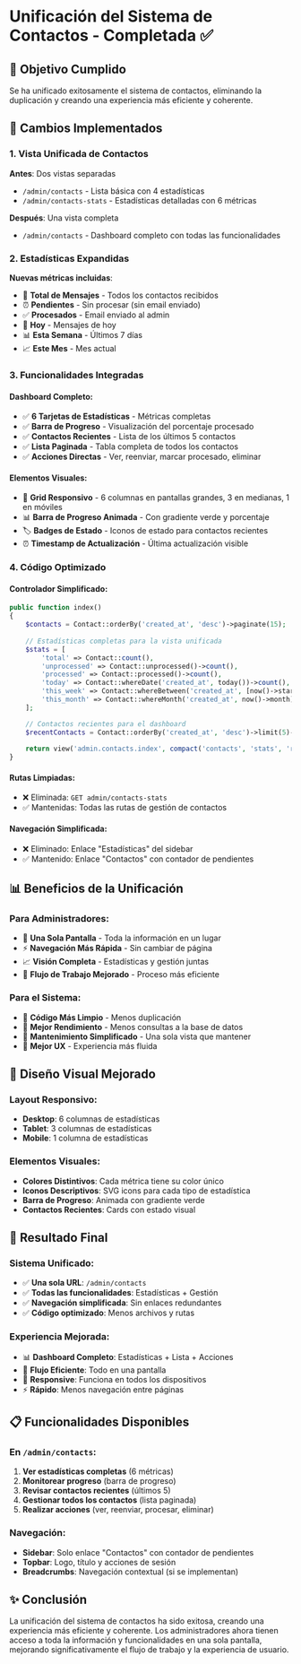 # Unificación del Sistema de Contactos - Completada ✅

## 🎯 Objetivo Cumplido

Se ha unificado exitosamente el sistema de contactos, eliminando la duplicación y creando una experiencia más eficiente y coherente.

## 🔄 Cambios Implementados

### **1. Vista Unificada de Contactos**
**Antes**: Dos vistas separadas
- `/admin/contacts` - Lista básica con 4 estadísticas
- `/admin/contacts-stats` - Estadísticas detalladas con 6 métricas

**Después**: Una vista completa
- `/admin/contacts` - Dashboard completo con todas las funcionalidades

### **2. Estadísticas Expandidas**
**Nuevas métricas incluidas**:
- 📧 **Total de Mensajes** - Todos los contactos recibidos
- ⏰ **Pendientes** - Sin procesar (sin email enviado)
- ✅ **Procesados** - Email enviado al admin
- 📅 **Hoy** - Mensajes de hoy
- 📊 **Esta Semana** - Últimos 7 días
- 📈 **Este Mes** - Mes actual

### **3. Funcionalidades Integradas**

#### **Dashboard Completo**:
- ✅ **6 Tarjetas de Estadísticas** - Métricas completas
- ✅ **Barra de Progreso** - Visualización del porcentaje procesado
- ✅ **Contactos Recientes** - Lista de los últimos 5 contactos
- ✅ **Lista Paginada** - Tabla completa de todos los contactos
- ✅ **Acciones Directas** - Ver, reenviar, marcar procesado, eliminar

#### **Elementos Visuales**:
- 🎨 **Grid Responsivo** - 6 columnas en pantallas grandes, 3 en medianas, 1 en móviles
- 📊 **Barra de Progreso Animada** - Con gradiente verde y porcentaje
- 🏷️ **Badges de Estado** - Iconos de estado para contactos recientes
- ⏰ **Timestamp de Actualización** - Última actualización visible

### **4. Código Optimizado**

#### **Controlador Simplificado**:
```php
public function index()
{
    $contacts = Contact::orderBy('created_at', 'desc')->paginate(15);
    
    // Estadísticas completas para la vista unificada
    $stats = [
        'total' => Contact::count(),
        'unprocessed' => Contact::unprocessed()->count(),
        'processed' => Contact::processed()->count(),
        'today' => Contact::whereDate('created_at', today())->count(),
        'this_week' => Contact::whereBetween('created_at', [now()->startOfWeek(), now()->endOfWeek()])->count(),
        'this_month' => Contact::whereMonth('created_at', now()->month)->count(),
    ];

    // Contactos recientes para el dashboard
    $recentContacts = Contact::orderBy('created_at', 'desc')->limit(5)->get();
    
    return view('admin.contacts.index', compact('contacts', 'stats', 'recentContacts'));
}
```

#### **Rutas Limpiadas**:
- ❌ Eliminada: `GET admin/contacts-stats`
- ✅ Mantenidas: Todas las rutas de gestión de contactos

#### **Navegación Simplificada**:
- ❌ Eliminado: Enlace "Estadísticas" del sidebar
- ✅ Mantenido: Enlace "Contactos" con contador de pendientes

## 📊 Beneficios de la Unificación

### **Para Administradores**:
- 🎯 **Una Sola Pantalla** - Toda la información en un lugar
- ⚡ **Navegación Más Rápida** - Sin cambiar de página
- 📈 **Visión Completa** - Estadísticas y gestión juntas
- 🔄 **Flujo de Trabajo Mejorado** - Proceso más eficiente

### **Para el Sistema**:
- 🧹 **Código Más Limpio** - Menos duplicación
- 🚀 **Mejor Rendimiento** - Menos consultas a la base de datos
- 🔧 **Mantenimiento Simplificado** - Una sola vista que mantener
- 📱 **Mejor UX** - Experiencia más fluida

## 🎨 Diseño Visual Mejorado

### **Layout Responsivo**:
- **Desktop**: 6 columnas de estadísticas
- **Tablet**: 3 columnas de estadísticas  
- **Mobile**: 1 columna de estadísticas

### **Elementos Visuales**:
- **Colores Distintivos**: Cada métrica tiene su color único
- **Iconos Descriptivos**: SVG icons para cada tipo de estadística
- **Barra de Progreso**: Animada con gradiente verde
- **Contactos Recientes**: Cards con estado visual

## 🚀 Resultado Final

### **Sistema Unificado**:
- ✅ **Una sola URL**: `/admin/contacts`
- ✅ **Todas las funcionalidades**: Estadísticas + Gestión
- ✅ **Navegación simplificada**: Sin enlaces redundantes
- ✅ **Código optimizado**: Menos archivos y rutas

### **Experiencia Mejorada**:
- 📊 **Dashboard Completo**: Estadísticas + Lista + Acciones
- 🎯 **Flujo Eficiente**: Todo en una pantalla
- 📱 **Responsive**: Funciona en todos los dispositivos
- ⚡ **Rápido**: Menos navegación entre páginas

## 📋 Funcionalidades Disponibles

### **En `/admin/contacts`**:
1. **Ver estadísticas completas** (6 métricas)
2. **Monitorear progreso** (barra de progreso)
3. **Revisar contactos recientes** (últimos 5)
4. **Gestionar todos los contactos** (lista paginada)
5. **Realizar acciones** (ver, reenviar, procesar, eliminar)

### **Navegación**:
- **Sidebar**: Solo enlace "Contactos" con contador de pendientes
- **Topbar**: Logo, título y acciones de sesión
- **Breadcrumbs**: Navegación contextual (si se implementan)

## ✨ Conclusión

La unificación del sistema de contactos ha sido exitosa, creando una experiencia más eficiente y coherente. Los administradores ahora tienen acceso a toda la información y funcionalidades en una sola pantalla, mejorando significativamente el flujo de trabajo y la experiencia de usuario.
